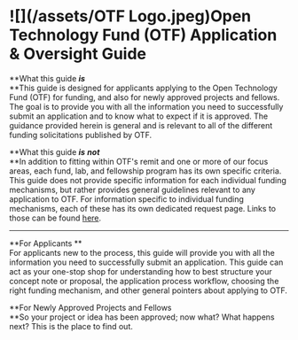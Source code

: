 # ![](/assets/OTF Logo.jpeg)Open Technology Fund \(OTF\) Application & Oversight Guide

**What this guide **_**is**_**            
**This guide is designed for applicants applying to the Open Technology Fund \(OTF\) for funding, and also for newly approved projects and fellows. The goal is to provide you with all the information you need to successfully submit an application and to know what to expect if it is approved. The guidance provided herein is general and is relevant to all of the different funding solicitations published by OTF.

**What this guide **_**is**_** **_**not**_**            
**In addition to fitting within OTF's remit and one or more of our focus areas, each fund, lab, and fellowship program has its own specific criteria. This guide does not provide specific information for each individual funding mechanisms, but rather provides general guidelines relevant to any application to OTF. For information specific to individual funding mechanisms, each of these has its own dedicated request page. Links to those can be found [here](https://www.opentech.fund/requests).

---

**For Applicants **  
For applicants new to the process, this guide will provide you with all the information you need to successfully submit an application. This guide can act as your one-stop shop for understanding how to best structure your concept note or proposal, the application process workflow, choosing the right funding mechanism, and other general pointers about applying to OTF.

**For Newly Approved Projects and Fellows              
**So your project or idea has been approved; now what? What happens next? This is the place to find out.

